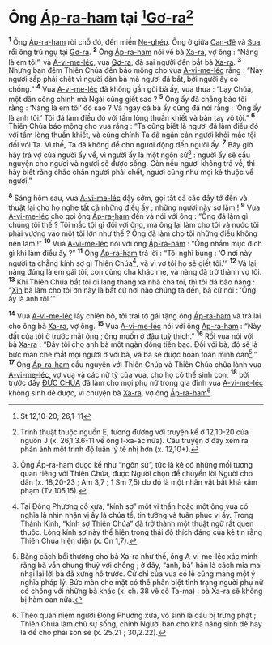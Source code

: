 # Ông [Áp-ra-ham]() tại [^1@-6cbdc092-faed-4fc6-9df9-63d5a81380de][Gơ-ra]()[^1-6cbdc092-faed-4fc6-9df9-63d5a81380de]
<sup><b>1</b></sup> Ông [Áp-ra-ham]() rời chỗ đó, đến miền [Ne-ghép](). Ông ở giữa [Can-đê]() và [Sua](), rồi ông trú ngụ tại [Gơ-ra](). <sup><b>2</b></sup> Ông [Áp-ra-ham]() nói về bà [Xa-ra](), vợ ông : “Nàng là em tôi”, và [A-vi-me-léc](), vua [Gơ-ra](), đã sai người đến bắt bà [Xa-ra](). <sup><b>3</b></sup> Nhưng ban đêm Thiên Chúa đến báo mộng cho vua [A-vi-me-léc]() rằng : “Này ngươi sắp phải chết vì người đàn bà mà ngươi đã bắt, bởi người ấy có chồng.” <sup><b>4</b></sup> Vua [A-vi-me-léc]() đã không gần gũi bà ấy, vua thưa : “Lạy Chúa, một dân công chính mà Ngài cũng giết sao ? <sup><b>5</b></sup> Ông ấy đã chẳng bảo tôi rằng : ‘Nàng là em tôi’ đó sao ? Và ngay cả bà ấy cũng đã nói rằng : ‘Ông ấy là anh tôi.’ Tôi đã làm điều đó với tấm lòng thuần khiết và bàn tay vô tội.” <sup><b>6</b></sup> Thiên Chúa báo mộng cho vua rằng : “Ta cũng biết là ngươi đã làm điều đó với tấm lòng thuần khiết, và cũng chính Ta đã ngăn cản ngươi khỏi mắc tội đối với Ta. Vì thế, Ta đã không để cho ngươi động đến người ấy. <sup><b>7</b></sup> Bây giờ hãy trả vợ của người ấy về, vì người ấy là một ngôn sứ[^2-6cbdc092-faed-4fc6-9df9-63d5a81380de] : người ấy sẽ cầu nguyện cho ngươi và ngươi sẽ được sống. Còn nếu ngươi không trả về, thì hãy biết rằng chắc chắn ngươi phải chết, ngươi cũng như mọi kẻ thuộc về ngươi.”

<sup><b>8</b></sup> Sáng hôm sau, vua [A-vi-me-léc]() dậy sớm, gọi tất cả các đầy tớ đến và thuật lại cho họ nghe tất cả những điều ấy ; những người này sợ lắm ! <sup><b>9</b></sup> Vua [A-vi-me-léc]() cho gọi ông [Áp-ra-ham]() đến và nói với ông : “Ông đã làm gì chúng tôi thế ? Tôi mắc tội gì đối với ông, mà ông lại làm cho tôi và nước tôi phải vương vào một tội lớn như thế ? Ông đã làm cho tôi những điều không nên làm !” <sup><b>10</b></sup> Vua [A-vi-me-léc]() nói với ông [Áp-ra-ham]() : “Ông nhắm mục đích gì khi làm điều ấy ?” <sup><b>11</b></sup> Ông [Áp-ra-ham]() trả lời : “Tôi nghĩ bụng : ‘Ở nơi này người ta chẳng kính sợ gì Thiên Chúa[^3-6cbdc092-faed-4fc6-9df9-63d5a81380de], và vì vợ tôi họ sẽ giết tôi.’” <sup><b>12</b></sup> Vả lại, nàng đúng là em gái tôi, con cùng cha khác mẹ, và nàng đã trở thành vợ tôi. <sup><b>13</b></sup> Khi Thiên Chúa bắt tôi đi lang thang xa nhà cha tôi, thì tôi đã bảo nàng : “[Xin]() bà làm cho tôi ơn này là bất cứ nơi nào chúng ta đến, bà cứ nói : ‘Ông ấy là anh tôi.’”

<sup><b>14</b></sup> Vua [A-vi-me-léc]() lấy chiên bò, tôi trai tớ gái tặng ông [Áp-ra-ham]() và trả lại cho ông bà [Xa-ra](), vợ ông. <sup><b>15</b></sup> Vua [A-vi-me-léc]() nói với ông [Áp-ra-ham]() : “Này đất của tôi ở trước mặt ông ; ông muốn ở đâu tuỳ thích.” <sup><b>16</b></sup> Rồi vua nói với bà [Xa-ra]() : “Đây tôi cho anh bà một ngàn đồng tiền bạc. Đối với bà, đó sẽ là bức màn che mắt mọi người ở với bà, và bà sẽ được hoàn toàn minh oan[^4-6cbdc092-faed-4fc6-9df9-63d5a81380de].” <sup><b>17</b></sup> Ông [Áp-ra-ham]() cầu nguyện với Thiên Chúa và Thiên Chúa chữa lành vua [A-vi-me-léc](), vợ vua và các nữ tỳ của vua, cho họ có thể sinh con, <sup><b>18</b></sup> bởi trước đấy [ĐỨC CHÚA]() đã làm cho mọi phụ nữ trong gia đình vua [A-vi-me-léc]() không sinh đẻ được, vì chuyện bà [Xa-ra](), vợ ông [Áp-ra-ham]()[^5-6cbdc092-faed-4fc6-9df9-63d5a81380de].

[^1-6cbdc092-faed-4fc6-9df9-63d5a81380de]: Trình thuật thuộc nguồn E, tương đương với truyện kể ở 12,10-20 của nguồn J (x. 26,1.3.6-11 về ông I-xa-ác nữa). Câu truyện ở đây xem ra phản ánh một trình độ luân lý tế nhị hơn (x. 12,10+).
[^2-6cbdc092-faed-4fc6-9df9-63d5a81380de]: Ông Áp-ra-ham được kể như “ngôn sứ”, tức là kẻ có những mối tương quan riêng với Thiên Chúa, được Người chọn để chuyển lời Người cho dân (x. 18,20-23 ; Am 3,7 ; 1 Sm 7,5) do đó là một nhân vật bất khả xâm phạm (Tv 105,15).
[^3-6cbdc092-faed-4fc6-9df9-63d5a81380de]: Tại Đông Phương cổ xưa, “kính sợ” một vị thần hoặc một ông vua có nghĩa là nhìn nhận vị ấy là chúa tể, tin tưởng và tuân phục vị ấy. Trong Thánh Kinh, “kính sợ Thiên Chúa” đã trở thành một thuật ngữ rất quen thuộc. Lòng kính sợ này thể hiện trong thái độ thích đáng của kẻ tin rằng Thiên Chúa hiện diện (x. Cn 1,7).
[^4-6cbdc092-faed-4fc6-9df9-63d5a81380de]: Bằng cách bồi thường cho bà Xa-ra như thế, ông A-vi-me-léc xác minh rằng bà vẫn chung thuỷ với chồng ; ở đây, “anh, bà” hẳn là cách mỉa mai nhại lại lời bà đã xưng hô trước. Cử chỉ của vua có lẽ cũng mang một ý nghĩa pháp lý. Bức màn che mặt có thể phân biệt tình trạng người phụ nữ có chồng với những bà khác (x. ch. 38 về cô Ta-ma) : bà Xa-ra sẽ không bị hàm oan nữa.
[^5-6cbdc092-faed-4fc6-9df9-63d5a81380de]: Theo quan niệm người Đông Phương xưa, vô sinh là dấu bị trừng phạt ; Thiên Chúa làm chủ sự sống, chính Người ban cho khả năng sinh đẻ hay là để cho phải son sẻ (x. 25,21 ; 30,2.22).
[^1@-6cbdc092-faed-4fc6-9df9-63d5a81380de]: St 12,10-20; 26,1-11